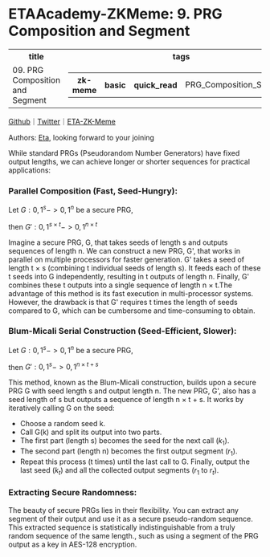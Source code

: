 # ETAAcademy-ZKMeme: 9. PRG Composition and Segment

<table>
  <tr>
    <th>title</th>
    <th>tags</th>
  </tr>
  <tr>
    <td>09. PRG Composition and Segment</td>
    <td>
      <table>
        <tr>
          <th>zk-meme</th>
          <th>basic</th>
          <th>quick_read</th>
          <td>PRG_Composition_Segment</td>
        </tr>
      </table>
    </td>
  </tr>
</table>

[Github](https://github.com/ETAAcademy)｜[Twitter](https://twitter.com/ETAAcademy)｜[ETA-ZK-Meme](https://github.com/ETAAcademy/ETAAcademy-ZK-Meme)

Authors: [Eta](https://twitter.com/pwhattie), looking forward to your joining

While standard PRGs (Pseudorandom Number Generators) have fixed output lengths, we can achieve longer or shorter sequences for practical applications:

### Parallel Composition (Fast, Seed-Hungry):

Let $G: {0, 1}^s -> {0,1}^n$ be a secure PRG,

then $G':{0,1}^{s×t} -> {0,1}^{n×t}$

Imagine a secure PRG, G, that takes seeds of length s and outputs sequences of length n. We can construct a new PRG, G', that works in parallel on multiple processors for faster generation. G' takes a seed of length t × s (combining t individual seeds of length s). It feeds each of these t seeds into G independently, resulting in t outputs of length n. Finally, G' combines these t outputs into a single sequence of length n × t.The advantage of this method is its fast execution in multi-processor systems. However, the drawback is that G' requires t times the length of seeds compared to G, which can be cumbersome and time-consuming to obtain.

### Blum-Micali Serial Construction (Seed-Efficient, Slower):

Let $G: {0, 1}^s -> {0,1}^n$ be a secure PRG,

then $G':{0,1}^s -> {0,1}^{n×t+s}$

This method, known as the Blum-Micali construction, builds upon a secure PRG G with seed length s and output length n. The new PRG, G', also has a seed length of s but outputs a sequence of length n × t + s.
It works by iteratively calling G on the seed:

- Choose a random seed k.
- Call G(k) and split its output into two parts.
- The first part (length s) becomes the seed for the next call $(k_1)$.
- The second part (length n) becomes the first output segment $(r_1)$.
- Repeat this process (t times) until the last call to G.
  Finally, output the last seed $(k_t)$ and all the collected output segments ($r_1$ to $r_t$).

### Extracting Secure Randomness:

The beauty of secure PRGs lies in their flexibility. You can extract any segment of their output and use it as a secure pseudo-random sequence. This extracted sequence is statistically indistinguishable from a truly random sequence of the same length., such as using a segment of the PRG output as a key in AES-128 encryption.
